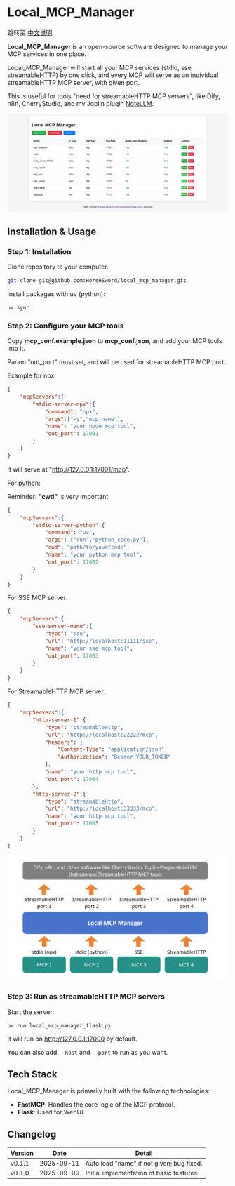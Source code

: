 # Local_MCP_Manager

跳转至 [中文说明](docs/README_CN.md)

**Local_MCP_Manager** is an open-source software designed to manage your MCP services in one place. 

Local_MCP_Manager will start all your MCP services (stdio, sse, streamableHTTP) by one click, and every MCP will serve as an individual streamableHTTP MCP server, with given port. 

This is useful for tools "need for streamableHTTP MCP servers", like Dify, n8n, CherryStudio, and my Joplin plugin [NoteLLM](https://github.com/HorseSword/joplin-plugin-notellm).  

![image-20250910000201370](./_img/image-20250910000201370.png)





## Installation & Usage



### Step 1: Installation

Clone repository to your computer. 

```bash
git clone git@github.com:HorseSword/local_mcp_manager.git
```



Install packages with uv (python):

```bash
uv sync
```



### Step 2: Configure your MCP tools

Copy **mcp_conf.example.json** to **mcp_conf.json**, and add your MCP tools into it.

Param "out_port" must set, and will be used for streamableHTTP MCP port.



Example for npx:

```json
{
    "mcpServers":{
        "stdio-server-npx":{
            "command": "npx",
            "args":["-y","mcp-name"],
            "name": "your node mcp tool",
            "out_port": 17001
        }
    }
}
```

It will serve at "http://127.0.0.1:17001/mcp".



For python:

Reminder: **"cwd"** is very important!

```json
{
    "mcpServers":{
        "stdio-server-python":{
            "command": "uv",
            "args": ["run","python_code.py"],
            "cwd": "path/to/your/code",
            "name": "your python mcp tool",
            "out_port": 17002
        }
    }
}        
```



For SSE MCP server:

```json
{
    "mcpServers":{
        "sse-server-name":{
            "type": "sse",
            "url": "http://localhost:11111/sse",
            "name": "your sse mcp tool",
            "out_port": 17003
        }
    }
}
```



For StreamableHTTP MCP server:

```json
{
    "mcpServers":{
        "http-server-1":{
            "type": "streamableHttp",
            "url": "http://localhost:22222/mcp",
            "headers": {
                "Content-Type": "application/json",
                "Authorization": "Bearer YOUR_TOKEN"
            },
            "name": "your http mcp tool",
            "out_port": 17004
        },
        "http-server-2":{
            "type": "streamableHttp",
            "url": "http://localhost:33333/mcp",
            "name": "your http mcp tool",
            "out_port": 17005
        }
    }
}
```



![image-20250910000100383](./_img/image-20250910000100383.png)



### Step 3: Run as streamableHTTP MCP servers 

Start the server:

```
uv run local_mcp_manager_flask.py
```

It will run on http://127.0.0.1:17000 by default. 

You can also add `--host` and `--port` to run as you want.



## Tech Stack

Local_MCP_Manager is primarily built with the following technologies:

- **FastMCP**: Handles the core logic of the MCP protocol.
- **Flask**: Used for WebUI.



## Changelog

| Version | Date       | Detail                                   |
| ------- | ---------- | ---------------------------------------- |
| v0.1.1  | 2025-09-11 | Auto load "name" if not given; bug fixed. |
| v0.1.0  | 2025-09-09 | Initial implementation of basic features |

